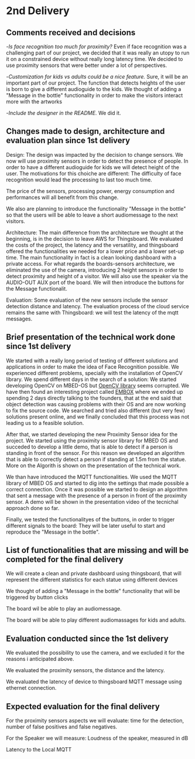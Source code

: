 # 2nd Delivery

## Comments received and decisions

-*Is face recognition too much for proximity?*
Even if face recognition was a challenging part of our project, we decided that it was really an utopy to run it on a constrained device without really long latency time. We decided to use proximity sensors that were better under a lot of perspectives.

-*Customization for kids vs adults could be a nice feature.*
Sure, it will be an important part of our project. The function that detects heights of the user is born to give a different audioguide to the kids.  We thought of adding a "Message in the bottle" functionality in order to make the visitors interact more with the artworks

-*Include the designer in the README.*
We did it.


## Changes made to design, architecture and evaluation plan since 1st delivery
Design: The design was impacted by the decision to change sensors. We now will use proximity sensors in order to detect the presence of people. In order to have a different audioguide for kids we will detect height of the user. The motivations for this choiche are different: The difficulty of face recognition would lead the processing to last too much time. 

The price of the sensors, processing power, energy consumption and performances will all benefit from this change.

We also are planning to introduce the functionality "Message in the bottle" so that the users will be able to leave a short audiomessage to the next visitors. 

Architecture:
The main difference from the architecture we thought at the beginning, is in the decision to leave AWS for Thingsboard. We evaluated the costs of the project, the latency and the versatility, and thingsboard offered the functionalities we needed for a lower price and a lower set-up time. The main functionality in fact is a clean looking dashboard with a private access.
For what regards the boards-sensors architecture, we eliminated the use of the camera, introducing 2 height sensors in order to detect proximity and height of a visitor. We will also use the speaker via the AUDIO-OUT AUX port of the board. We will then introduce the buttons for the Message functionalit.

Evaluation: 
Some evaluation of the new sensors include the sensor detection distance and latency.
The evaluation process of the cloud service remains the same with Thingsboard: we will test the latency of the mqtt messages.

## Brief presentation of the technical work done since 1st delivery
We started with a really long period of testing of different solutions and applications in order to make the idea of Face Recognition possible. We experienced different problems, specially with the installation of OpenCV library. We spend different days in the search of a solution: We started developing OpenCV on MBED-OS but [OpenCV library](https://os.mbed.com/users/joeverbout/code/main/) seems corrupted. We have then found an interesting project called [EMBOX](https://github.com/embox/embox) where we ended up spending 2 days directly talking to the founders, that at the end said that object detection was causing problems with their OS and are now working to fix the source code. We searched and tried also different (but very few) solutions present online, and we finally concluded that this process was not leading us to a feasible solution.

After that, we started developing the new Proximity Sensor idea for the project. We started using the proximity sensor library for MBED OS and succeded to develop a little demo, that is able to detect if a person is standing in front of the sensor. For this reason we developed an algorithm that is able to correctly detect a person if standing at 1.5m from the statue. More on the Algorith is shown on the presentation of the technical work.

We than have introduced the MQTT functionalities. We used the MQTT library of MBED OS and started to dig into the settings that made possible a correct connection. Once it was possible we started to design an algorithm that sent a message with the presence of a person in front of the proximity sensor. A demo will be shown in the presentation video of the tecnichal approach done so far. 

Finally, we tested the functionalityes of the buttons, in order to trigger different signals to the board: They will be later useful to start and reproduce the "Message in the bottle".

## List of functionalities that are missing and will be completed for the final delivery
We will create a clean and private dashboard using thingsboard, that will represent the different statistics for each statue using different devices

We thought of adding a "Message in the bottle" functionality that will be triggered by button clicks

The board wil be able to play an audiomessage.

The board will be able to play different audiomassages for kids and adults.


## Evaluation conducted since the 1st delivery

We evaluated the possibility to use the camera, and we excluded it for the reasons i anticipated above.

We evaluated the proximity sensors, the distance and the latency.

We evaluated the latency of device to thingsboard MQTT message using ethernet connection.

## Expected evaluation for the final delivery

For the proximity sensors aspects we will evaluate: time for the detection, number of false positives and false negatives.

For the Speaker we will measure: Loudness of the speaker, measured in dB

Latency to the Local MQTT

